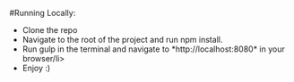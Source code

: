 #Running Locally:
<ul>
  <li>Clone the repo</li>
  <li>Navigate to the root of the project and run npm install.</li>
  <li>Run gulp in the terminal and navigate to *http://localhost:8080* in your browser/li>
  <li>Enjoy :)</li>
</ul>


